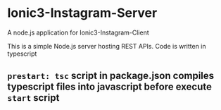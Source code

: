 # Ionic3-Instagram-Server

A node.js application for Ionic3-Instagram-Client

This is a simple Node.js server hosting REST APIs. Code is written in typescript

## `prestart: tsc` script in package.json compiles typescript files into javascript before execute `start` script

